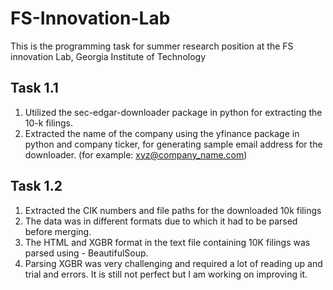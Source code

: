 # FS-Innovation-Lab
This is the programming task for summer research position at the FS innovation Lab, Georgia Institute of Technology

## Task 1.1
1. Utilized the sec-edgar-downloader package in python for extracting the 10-k filings.
2. Extracted the name of the company using the yfinance package in python and company ticker, for generating sample email address for the downloader. (for example: xyz@company_name.com)

## Task 1.2
1. Extracted the CIK numbers and file paths for the downloaded 10k filings
2. The data was in different formats due to which it had to be parsed before merging.
3. The HTML and XGBR format in the text file containing 10K filings was parsed using - BeautifulSoup.
4. Parsing XGBR was very challenging and required a lot of reading up and trial and errors. It is still not perfect but I am working on improving it.

